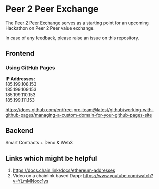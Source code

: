 # Peer 2 Peer Exchange

The [Peer 2 Peer Exchange](https://peer2peer.exchange) serves as a starting point for an upcoming Hackathon on Peer 2 Peer value exchange.

In case of any feedback, please raise an issue on this repository.

## Frontend
### Using GitHub Pages
**IP Addresses:**  
185.199.108.153  
185.199.109.153  
185.199.110.153  
185.199.111.153  

https://docs.github.com/en/free-pro-team@latest/github/working-with-github-pages/managing-a-custom-domain-for-your-github-pages-site


## Backend
Smart Contracts + Deno & Web3  


## Links which might be helpful
1. https://docs.chain.link/docs/ethereum-addresses  
2. Video on a chainlink based Dapp: https://www.youtube.com/watch?v=YLmMNocc1ys



